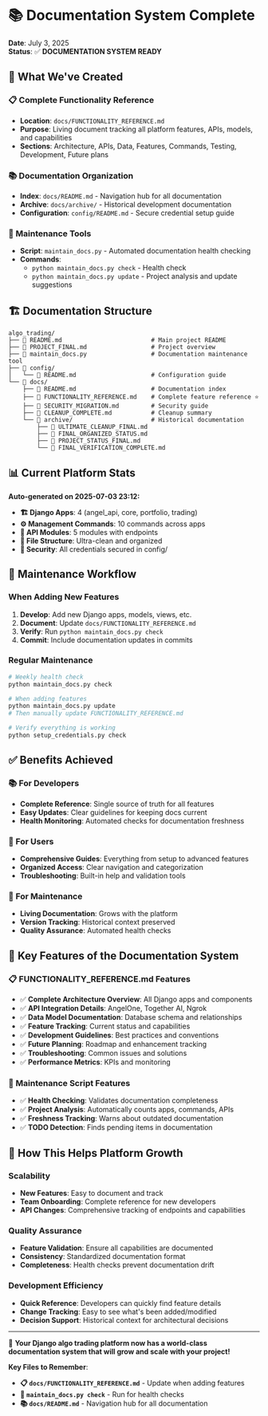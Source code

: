 # 📚 Documentation System Complete

**Date**: July 3, 2025  
**Status**: ✅ **DOCUMENTATION SYSTEM READY**

## 🎯 **What We've Created**

### **📋 Complete Functionality Reference**
- **Location**: `docs/FUNCTIONALITY_REFERENCE.md`
- **Purpose**: Living document tracking all platform features, APIs, models, and capabilities
- **Sections**: Architecture, APIs, Data, Features, Commands, Testing, Development, Future plans

### **📚 Documentation Organization**
- **Index**: `docs/README.md` - Navigation hub for all documentation
- **Archive**: `docs/archive/` - Historical development documentation
- **Configuration**: `config/README.md` - Secure credential setup guide

### **🔧 Maintenance Tools**
- **Script**: `maintain_docs.py` - Automated documentation health checking
- **Commands**:
  - `python maintain_docs.py check` - Health check
  - `python maintain_docs.py update` - Project analysis and update suggestions

## 🏗️ **Documentation Structure**

```
algo_trading/
├── 📄 README.md                         # Main project README
├── 📄 PROJECT_FINAL.md                  # Project overview
├── 📄 maintain_docs.py                  # Documentation maintenance tool
├── 📁 config/
│   └── 📄 README.md                     # Configuration guide
└── 📁 docs/
    ├── 📄 README.md                     # Documentation index
    ├── 📄 FUNCTIONALITY_REFERENCE.md    # Complete feature reference ⭐
    ├── 📄 SECURITY_MIGRATION.md         # Security guide
    ├── 📄 CLEANUP_COMPLETE.md           # Cleanup summary
    └── 📁 archive/                      # Historical documentation
        ├── 📄 ULTIMATE_CLEANUP_FINAL.md
        ├── 📄 FINAL_ORGANIZED_STATUS.md
        ├── 📄 PROJECT_STATUS_FINAL.md
        └── 📄 FINAL_VERIFICATION_COMPLETE.md
```

## 📊 **Current Platform Stats**

**Auto-generated on 2025-07-03 23:12:**
- **🏗️ Django Apps**: 4 (angel_api, core, portfolio, trading)
- **⚙️ Management Commands**: 10 commands across apps
- **🔌 API Modules**: 5 modules with endpoints
- **📁 File Structure**: Ultra-clean and organized
- **🔐 Security**: All credentials secured in config/

## 🔄 **Maintenance Workflow**

### **When Adding New Features**
1. **Develop**: Add new Django apps, models, views, etc.
2. **Document**: Update `docs/FUNCTIONALITY_REFERENCE.md`
3. **Verify**: Run `python maintain_docs.py check`
4. **Commit**: Include documentation updates in commits

### **Regular Maintenance**
```bash
# Weekly health check
python maintain_docs.py check

# When adding features
python maintain_docs.py update
# Then manually update FUNCTIONALITY_REFERENCE.md

# Verify everything is working
python setup_credentials.py check
```

## ✅ **Benefits Achieved**

### **📚 For Developers**
- **Complete Reference**: Single source of truth for all features
- **Easy Updates**: Clear guidelines for keeping docs current
- **Health Monitoring**: Automated checks for documentation freshness

### **🚀 For Users**
- **Comprehensive Guides**: Everything from setup to advanced features
- **Organized Access**: Clear navigation and categorization
- **Troubleshooting**: Built-in help and validation tools

### **🏢 For Maintenance**
- **Living Documentation**: Grows with the platform
- **Version Tracking**: Historical context preserved
- **Quality Assurance**: Automated health checks

## 🎯 **Key Features of the Documentation System**

### **📋 FUNCTIONALITY_REFERENCE.md Features**
- ✅ **Complete Architecture Overview**: All Django apps and components
- ✅ **API Integration Details**: AngelOne, Together AI, Ngrok
- ✅ **Data Model Documentation**: Database schema and relationships
- ✅ **Feature Tracking**: Current status and capabilities
- ✅ **Development Guidelines**: Best practices and conventions
- ✅ **Future Planning**: Roadmap and enhancement tracking
- ✅ **Troubleshooting**: Common issues and solutions
- ✅ **Performance Metrics**: KPIs and monitoring

### **🔧 Maintenance Script Features**
- ✅ **Health Checking**: Validates documentation completeness
- ✅ **Project Analysis**: Automatically counts apps, commands, APIs
- ✅ **Freshness Tracking**: Warns about outdated documentation
- ✅ **TODO Detection**: Finds pending items in documentation

## 🚀 **How This Helps Platform Growth**

### **Scalability**
- **New Features**: Easy to document and track
- **Team Onboarding**: Complete reference for new developers
- **API Changes**: Comprehensive tracking of endpoints and capabilities

### **Quality Assurance**
- **Feature Validation**: Ensure all capabilities are documented
- **Consistency**: Standardized documentation format
- **Completeness**: Health checks prevent documentation drift

### **Development Efficiency**
- **Quick Reference**: Developers can quickly find feature details
- **Change Tracking**: Easy to see what's been added/modified
- **Decision Support**: Historical context for architectural decisions

---

🎉 **Your Django algo trading platform now has a world-class documentation system that will grow and scale with your project!**

**Key Files to Remember**:
- **📋 `docs/FUNCTIONALITY_REFERENCE.md`** - Update when adding features
- **🔧 `maintain_docs.py check`** - Run for health checks
- **📚 `docs/README.md`** - Navigation hub for all documentation
